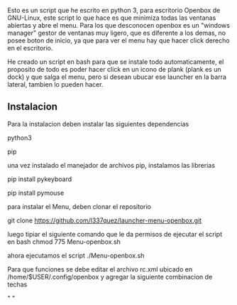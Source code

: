 Esto es un script que he escrito en python 3, para escritorio Openbox de GNU-Linux, este script lo que hace es que minimiza todas las ventanas abiertas y abre el menu. Para los que desconocen
openbox es un "windows manager"  gestor de ventanas muy ligero, que es diferente a los demas, no posee boton de inicio, ya que para ver el menu hay que hacer click derecho en el escritorio.


He creado un script en bash para que se instale todo automaticamente, el proposito de todo es poder hacer click en un icono de plank (plank es un dock) y que salga el menu, pero si desean ubucar ese launcher en la barra lateral, tambien lo pueden hacer.


## Instalacion
Para la instalacion deben instalar las siguientes dependencias

python3

pip

una vez instalado el manejador de archivos pip, instalamos las librerias

pip install pykeyboard

pip install pymouse


para instalar el Menu, deben clonar el repositorio

git clone https://github.com/l337quez/launcher-menu-openbox.git

luego tipiar el siguiente comando que le da permisos de ejecutar el script en bash
chmod 775 Menu-openbox.sh

ahora ejecutamos el script
./Menu-openbox.sh


Para que funciones se debe editar el archivo rc.xml ubicado en /home/$USER/.config/openbox  y agregar la siguiente combinacion de techas  

"<keybind key="W-d">
<action name="ToggleShowDesktop"/>
</keybind>"
